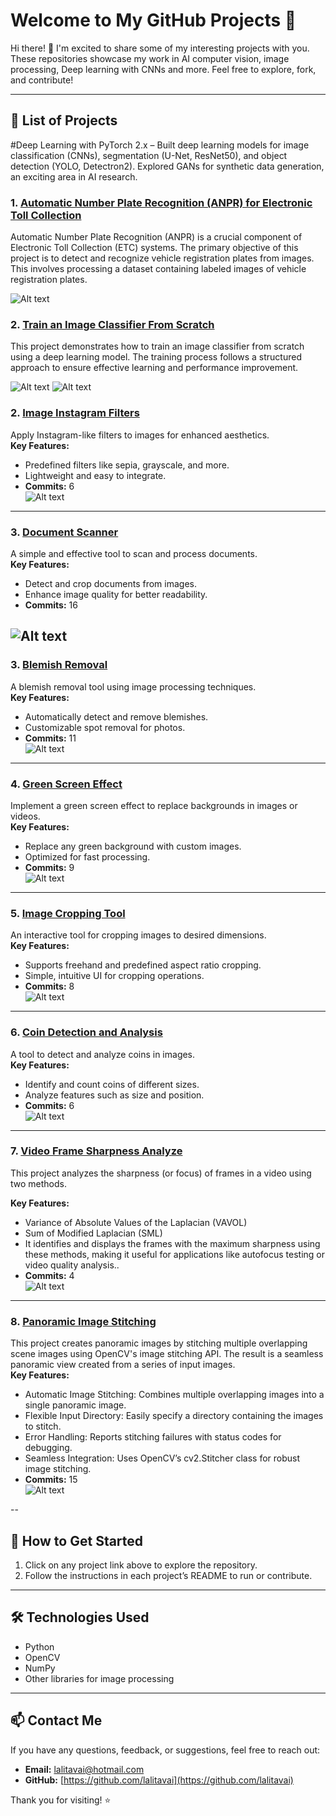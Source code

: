 # Welcome to My GitHub Projects 🌟

Hi there! 👋 I'm excited to share some of my interesting projects with you. 
These repositories showcase my work in AI computer vision, image processing, Deep learning with CNNs and more. Feel free to explore, fork, and contribute!

---

## 📂 List of Projects

#Deep Learning with PyTorch 2.x – Built deep learning models for image classification (CNNs), segmentation (U-Net, ResNet50), and object detection (YOLO, Detectron2). Explored GANs for synthetic data generation, an exciting area in AI research. 
### 1. [Automatic Number Plate Recognition (ANPR) for Electronic Toll Collection](https://github.com/lalitavai/AutomaticNumberPlateRecognition) 

Automatic Number Plate Recognition (ANPR) is a crucial component of Electronic Toll Collection (ETC) systems. The primary objective of this project is to detect and recognize vehicle registration plates from images. This involves processing a dataset containing labeled images of vehicle registration plates.

![Alt text](NPL-detection.png)

### 2. [Train an Image Classifier From Scratch](https://github.com/lalitavai/ImageClassifierFromScratch) 

This project demonstrates how to train an image classifier from scratch using a deep learning model. The training process follows a structured approach to ensure effective learning and performance improvement.

![Alt text](training-scratch.png)
![Alt text](training-model-cratch.png)

### 2. [Image Instagram Filters](https://github.com/lalitavai/imageInstgramFilters)  
Apply Instagram-like filters to images for enhanced aesthetics.  
**Key Features:**  
- Predefined filters like sepia, grayscale, and more.  
- Lightweight and easy to integrate.  
- **Commits:** 6  
![Alt text](instgram-filters.png)
---
### 3. [Document Scanner](https://github.com/lalitavai/documentScanner)  
A simple and effective tool to scan and process documents.  
**Key Features:**  
- Detect and crop documents from images.  
- Enhance image quality for better readability.  
- **Commits:** 16  

![Alt text](doucmenr-scanner-project.png)
---

### 3. [Blemish Removal](https://github.com/lalitavai/blemishRemoval)  
A blemish removal tool using image processing techniques.  
**Key Features:**  
- Automatically detect and remove blemishes.  
- Customizable spot removal for photos.  
- **Commits:** 11  
![Alt text](blemish-project.png)
---

### 4. [Green Screen Effect](https://github.com/lalitavai/greenScreenEffect)  
Implement a green screen effect to replace backgrounds in images or videos.  
**Key Features:**  
- Replace any green background with custom images.  
- Optimized for fast processing.  
- **Commits:** 9  
![Alt text](greenscreeneffect.png)
---

### 5. [Image Cropping Tool](https://github.com/lalitavai/imageCroppingTool)  
An interactive tool for cropping images to desired dimensions.  
**Key Features:**  
- Supports freehand and predefined aspect ratio cropping.  
- Simple, intuitive UI for cropping operations.  
- **Commits:** 8  
![Alt text](imageCropping.png)
---

### 6. [Coin Detection and Analysis](https://github.com/lalitavai/coinDetectionAnalysis)  
A tool to detect and analyze coins in images.  
**Key Features:**  
- Identify and count coins of different sizes.  
- Analyze features such as size and position.  
- **Commits:** 6  
![Alt text](coin-detections.png)
---
### 7. [Video Frame Sharpness Analyze](https://github.com/lalitavai/videoFrameSharpness)  
This project analyzes the sharpness (or focus) of frames in a video using two methods.

**Key Features:**  
- Variance of Absolute Values of the Laplacian (VAVOL)
- Sum of Modified Laplacian (SML)
- It identifies and displays the frames with the maximum sharpness using these methods, making it useful for applications like autofocus testing or video quality analysis..  
- **Commits:** 4  
![Alt text](autofocus-video-lapacian.png)
---
### 8. [Panoramic Image Stitching](https://github.com/lalitavai/panoramaImageStitching)  
This project creates panoramic images by stitching multiple overlapping scene images using OpenCV's image stitching API. The result is a seamless panoramic view created from a series of input images.  
**Key Features:**  
- Automatic Image Stitching: Combines multiple overlapping images into a single panoramic image.
- Flexible Input Directory: Easily specify a directory containing the images to stitch.
- Error Handling: Reports stitching failures with status codes for debugging.
- Seamless Integration: Uses OpenCV’s cv2.Stitcher class for robust image stitching.  
- **Commits:** 15  
![Alt text](stiched-image.png)

--
## 🚀 How to Get Started
1. Click on any project link above to explore the repository.
2. Follow the instructions in each project’s README to run or contribute.

---

## 🛠️ Technologies Used
- Python
- OpenCV
- NumPy
- Other libraries for image processing

---

## 📫 Contact Me
If you have any questions, feedback, or suggestions, feel free to reach out:
- **Email:** [lalitavai@hotmail.com](mailto:lalitavai@hotmail.com)
- **GitHub:** [https://github.com/lalitavai](https://github.com/lalitavai)

Thank you for visiting! ⭐
